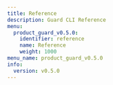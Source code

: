 ```yaml
---
title: Reference
description: Guard CLI Reference
menu:
  product_guard_v0.5.0:
    identifier: reference
    name: Reference
    weight: 1000
menu_name: product_guard_v0.5.0
info:
  version: v0.5.0
---
```


